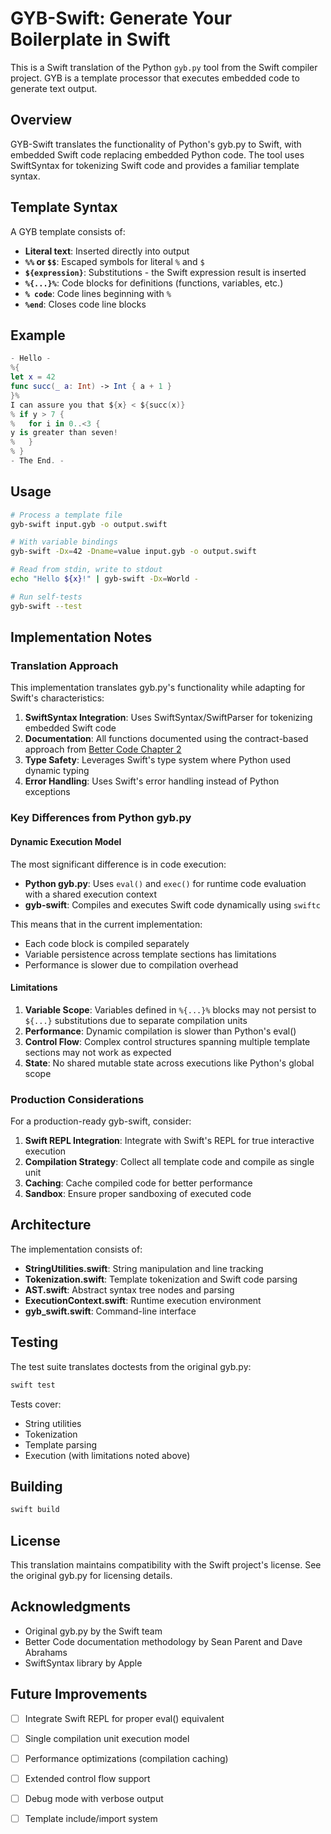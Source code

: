 # GYB-Swift: Generate Your Boilerplate in Swift

This is a Swift translation of the Python `gyb.py` tool from the Swift compiler project. GYB is a template processor that executes embedded code to generate text output.

## Overview

GYB-Swift translates the functionality of Python's gyb.py to Swift, with embedded Swift code replacing embedded Python code. The tool uses SwiftSyntax for tokenizing Swift code and provides a familiar template syntax.

## Template Syntax

A GYB template consists of:

- **Literal text**: Inserted directly into output
- **`%%` or `$$`**: Escaped symbols for literal `%` and `$`
- **`${expression}`**: Substitutions - the Swift expression result is inserted
- **`%{...}%`**: Code blocks for definitions (functions, variables, etc.)
- **`% code`**: Code lines beginning with `%`
- **`%end`**: Closes code line blocks

## Example

```swift
- Hello -
%{
let x = 42
func succ(_ a: Int) -> Int { a + 1 }
}%
I can assure you that ${x} < ${succ(x)}
% if y > 7 {
%   for i in 0..<3 {
y is greater than seven!
%   }
% }
- The End. -
```

## Usage

```bash
# Process a template file
gyb-swift input.gyb -o output.swift

# With variable bindings
gyb-swift -Dx=42 -Dname=value input.gyb -o output.swift

# Read from stdin, write to stdout
echo "Hello ${x}!" | gyb-swift -Dx=World -

# Run self-tests
gyb-swift --test
```

## Implementation Notes

### Translation Approach

This implementation translates gyb.py's functionality while adapting for Swift's characteristics:

1. **SwiftSyntax Integration**: Uses SwiftSyntax/SwiftParser for tokenizing embedded Swift code
2. **Documentation**: All functions documented using the contract-based approach from [Better Code Chapter 2](https://github.com/stlab/better-code/blob/main/better-code/src/chapter-2-contracts.md)
3. **Type Safety**: Leverages Swift's type system where Python used dynamic typing
4. **Error Handling**: Uses Swift's error handling instead of Python exceptions

### Key Differences from Python gyb.py

#### Dynamic Execution Model

The most significant difference is in code execution:

- **Python gyb.py**: Uses `eval()` and `exec()` for runtime code evaluation with a shared execution context
- **gyb-swift**: Compiles and executes Swift code dynamically using `swiftc`

This means that in the current implementation:
- Each code block is compiled separately
- Variable persistence across template sections has limitations
- Performance is slower due to compilation overhead

#### Limitations

1. **Variable Scope**: Variables defined in `%{...}%` blocks may not persist to `${...}` substitutions due to separate compilation units
2. **Performance**: Dynamic compilation is slower than Python's eval()
3. **Control Flow**: Complex control structures spanning multiple template sections may not work as expected
4. **State**: No shared mutable state across executions like Python's global scope

### Production Considerations

For a production-ready gyb-swift, consider:

1. **Swift REPL Integration**: Integrate with Swift's REPL for true interactive execution
2. **Compilation Strategy**: Collect all template code and compile as single unit
3. **Caching**: Cache compiled code for better performance
4. **Sandbox**: Ensure proper sandboxing of executed code

## Architecture

The implementation consists of:

- **StringUtilities.swift**: String manipulation and line tracking
- **Tokenization.swift**: Template tokenization and Swift code parsing
- **AST.swift**: Abstract syntax tree nodes and parsing
- **ExecutionContext.swift**: Runtime execution environment
- **gyb_swift.swift**: Command-line interface

## Testing

The test suite translates doctests from the original gyb.py:

```bash
swift test
```

Tests cover:
- String utilities
- Tokenization
- Template parsing
- Execution (with limitations noted above)

## Building

```bash
swift build
```

## License

This translation maintains compatibility with the Swift project's license. See the original gyb.py for licensing details.

## Acknowledgments

- Original gyb.py by the Swift team
- Better Code documentation methodology by Sean Parent and Dave Abrahams
- SwiftSyntax library by Apple

## Future Improvements

- [ ] Integrate Swift REPL for proper eval() equivalent
- [ ] Single compilation unit execution model
- [ ] Performance optimizations (compilation caching)
- [ ] Extended control flow support
- [ ] Debug mode with verbose output
- [ ] Template include/import system

